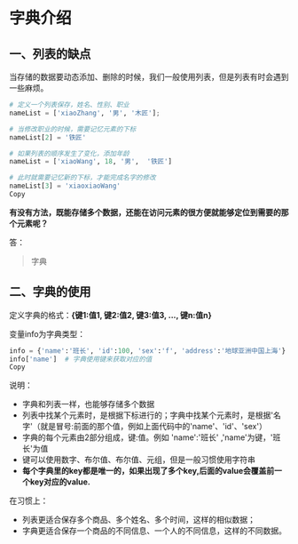 # 字典介绍

## 一、列表的缺点

当存储的数据要动态添加、删除的时候，我们一般使用列表，但是列表有时会遇到一些麻烦。

```python
# 定义一个列表保存，姓名、性别、职业
nameList = ['xiaoZhang', '男', '木匠'];

# 当修改职业的时候，需要记忆元素的下标
nameList[2] = '铁匠'  

# 如果列表的顺序发生了变化，添加年龄
nameList = ['xiaoWang', 18, '男',  '铁匠']

# 此时就需要记忆新的下标，才能完成名字的修改
nameList[3] = 'xiaoxiaoWang'
Copy
```

**有没有方法，既能存储多个数据，还能在访问元素的很方便就能够定位到需要的那个元素呢？**

答：

> 字典

## 二、字典的使用

定义字典的格式：**{键1:值1, 键2:值2, 键3:值3, ..., 键n:值n}**

变量info为字典类型：

```python
info = {'name':'班长', 'id':100, 'sex':'f', 'address':'地球亚洲中国上海'}
info['name']  # 字典使用键来获取对应的值
Copy
```

说明：

- 字典和列表一样，也能够存储多个数据
- 列表中找某个元素时，是根据下标进行的；字典中找某个元素时，是根据'名字'（就是冒号:前面的那个值，例如上面代码中的'name'、'id'、'sex'）
- 字典的每个元素由2部分组成，键:值。例如 'name':'班长' ,'name'为键，'班长'为值
- 键可以使用数字、布尔值、布尔值、元组，但是一般习惯使用字符串
- **每个字典里的key都是唯一的，如果出现了多个key,后面的value会覆盖前一个key对应的value.**

在习惯上：

- 列表更适合保存多个商品、多个姓名、多个时间，这样的相似数据；
- 字典更适合保存一个商品的不同信息、一个人的不同信息，这样的不同数据。